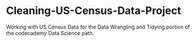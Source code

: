 # Cleaning-US-Census-Data-Project
Working with US Census Data for the Data Wrangling and Tidying portion of the codecademy Data Science path.
